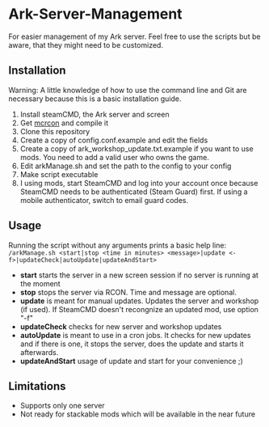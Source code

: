 # Ark-Server-Management
For easier management of my Ark server. Feel free to use the scripts but be aware, that they might need to be customized.

Installation
--------

Warning: A little knowledge of how to use the command line and Git are necessary because this is a basic installation guide.

1.  Install steamCMD, the Ark server and screen
2.  Get [mcrcon](https://github.com/Tiiffi/mcrcon/ "mcrcon") and compile it
3.  Clone this repository
4.  Create a copy of config.conf.example and edit the fields
5.  Create a copy of ark_workshop_update.txt.example if you want to use mods. You need to add a valid user who owns the game.
6.  Edit arkManage.sh and set the path to the config to your config
7.  Make script executable
8.  I using mods, start SteamCMD and log into your account once because SteamCMD needs to be authenticated (Steam Guard) first. If using a mobile authenticator, switch to email guard codes.

Usage
--------

Running the script without any arguments prints a basic help line:  
`/arkManage.sh <start|stop <time in minutes> <message>|update <-f>|updateCheck|autoUpdate|updateAndStart>`

* **start** starts the server in a new screen session if no server is running at the moment
* **stop** stops the server via RCON. Time and message are optional.
* **update** is meant for manual updates. Updates the server and workshop (if used). If SteamCMD doesn't recongnize an updated mod, use option "-f"
* **updateCheck** checks for new server and workshop updates
* **autoUpdate** is meant to use in a cron jobs. It checks for new updates and if there is one, it stops the server, does the update and starts it afterwards.
* **updateAndStart** usage of update and start for your convenience ;)

Limitations
--------

* Supports only one server
* Not ready for stackable mods which will be available in the near future
